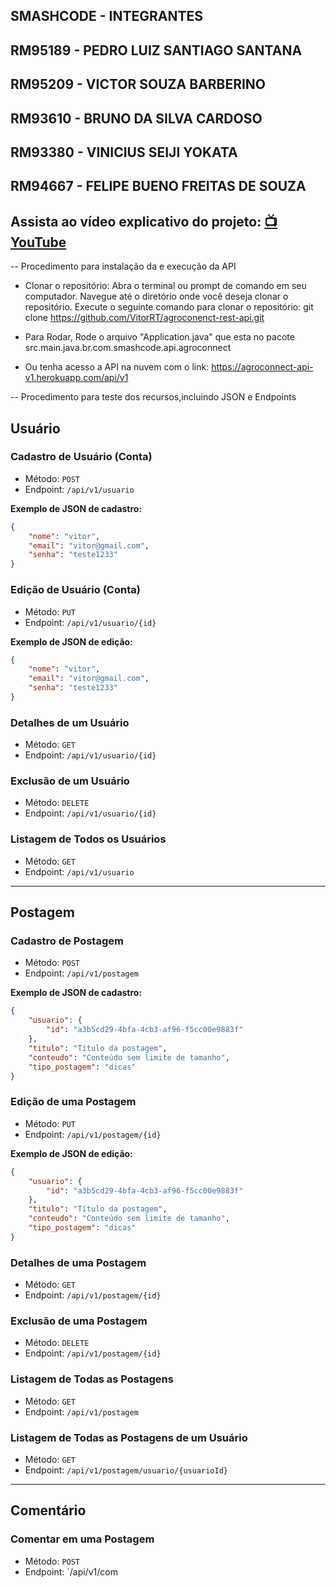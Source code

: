 ## SMASHCODE - INTEGRANTES
## RM95189 - PEDRO LUIZ SANTIAGO SANTANA
## RM95209 - VICTOR SOUZA BARBERINO
## RM93610 - BRUNO DA SILVA CARDOSO
## RM93380 - VINICIUS SEIJI YOKATA
## RM94667 - FELIPE BUENO FREITAS DE SOUZA

## Assista ao vídeo explicativo do projeto: [📺 YouTube](https://www.youtube.com/watch?v=i1I-qFuWFyM)

-- Procedimento para instalação da e execução da API

- Clonar o repositório:
Abra o terminal ou prompt de comando em seu computador.
Navegue até o diretório onde você deseja clonar o repositório.
Execute o seguinte comando para clonar o repositório:
 git clone https://github.com/VitorRT/agroconenct-rest-api.git

- Para Rodar,
Rode o arquivo "Application.java" que esta no pacote src.main.java.br.com.smashcode.api.agroconnect

- Ou tenha acesso a API na nuvem com o link:
https://agroconnect-api-v1.herokuapp.com/api/v1



-- Procedimento para teste dos recursos,incluindo JSON e Endpoints

## Usuário

### Cadastro de Usuário (Conta)

- Método: `POST`
- Endpoint: `/api/v1/usuario`

**Exemplo de JSON de cadastro:**

```json
{
	"nome": "vitor",
	"email": "vitor@gmail.com",
	"senha": "teste1233"
}
```

### Edição de Usuário (Conta)

- Método: `PUT`
- Endpoint: `/api/v1/usuario/{id}`

**Exemplo de JSON de edição:**

```json
{
	"nome": "vitor",
	"email": "vitor@gmail.com",
	"senha": "teste1233"
}
```

### Detalhes de um Usuário

- Método: `GET`
- Endpoint: `/api/v1/usuario/{id}`

### Exclusão de um Usuário

- Método: `DELETE`
- Endpoint: `/api/v1/usuario/{id}`

### Listagem de Todos os Usuários

- Método: `GET`
- Endpoint: `/api/v1/usuario`

---

## Postagem

### Cadastro de Postagem

- Método: `POST`
- Endpoint: `/api/v1/postagem`

**Exemplo de JSON de cadastro:**

```json
{
	"usuario": {
		"id": "a3b5cd29-4bfa-4cb3-af96-f5cc00e9883f"
	},
	"titulo": "Título da postagem",
	"conteudo": "Conteúdo sem limite de tamanho",
	"tipo_postagem": "dicas"
}
```

### Edição de uma Postagem

- Método: `PUT`
- Endpoint: `/api/v1/postagem/{id}`

**Exemplo de JSON de edição:**

```json
{
	"usuario": {
		"id": "a3b5cd29-4bfa-4cb3-af96-f5cc00e9883f"
	},
	"titulo": "Título da postagem",
	"conteudo": "Conteúdo sem limite de tamanho",
	"tipo_postagem": "dicas"
}
```

### Detalhes de uma Postagem

- Método: `GET`
- Endpoint: `/api/v1/postagem/{id}`

### Exclusão de uma Postagem

- Método: `DELETE`
- Endpoint: `/api/v1/postagem/{id}`

### Listagem de Todas as Postagens

- Método: `GET`
- Endpoint: `/api/v1/postagem`

### Listagem de Todas as Postagens de um Usuário

- Método: `GET`
- Endpoint: `/api/v1/postagem/usuario/{usuarioId}`

---

## Comentário

### Comentar em uma Postagem

- Método: `POST`
- Endpoint: `/api/v1/com
